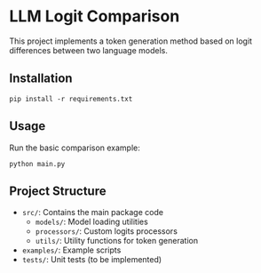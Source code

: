 # LLM Logit Comparison
This project implements a token generation method based on logit differences between two language models.

## Installation
```
pip install -r requirements.txt
```

## Usage

Run the basic comparison example:
```
python main.py
```

## Project Structure

- `src/`: Contains the main package code
  - `models/`: Model loading utilities
  - `processors/`: Custom logits processors
  - `utils/`: Utility functions for token generation
- `examples/`: Example scripts
- `tests/`: Unit tests (to be implemented)
